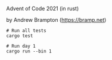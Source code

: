Advent of Code 2021 (in rust)

by Andrew Brampton (https://bramp.net)

```
# Run all tests
cargo test

# Run day 1
cargo run --bin 1
```